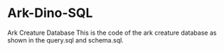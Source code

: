 # Ark-Dino-SQL
Ark Creature Database
This is the code of the ark creature database as shown in the query.sql and schema.sql.
